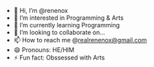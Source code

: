 - 👋 Hi, I’m @renenox
- 👀 I’m interested in Programming & Arts
- 🌱 I’m currently learning Programming
- 💞️ I’m looking to collaborate on...
- 📫 How to reach me @realrenenox@gmail.com
- 😄 Pronouns: HE/HIM
- ⚡ Fun fact: Obssessed with Arts

<!Peace!
renenox/renenox is a ✨ special ✨ repository because its `README.md` (this file) appears on your GitHub profile.
You can click the Preview link to take a look at your changes.
--->
